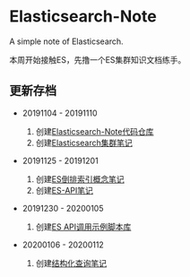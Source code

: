 # Elasticsearch-Note
 A simple note of Elasticsearch.

本周开始接触ES，先撸一个ES集群知识文档练手。
## 更新存档
* 20191104 - 20191110
	1. 创建[Elasticsearch-Note代码仓库](https://github.com/pppineapple/Elasticsearch-Note)
	2. 创建[Elasticsearch集群笔记](https://github.com/pppineapple/Elasticsearch-Note/blob/master/Elasticsearch%E9%9B%86%E7%BE%A4/Elasticsearch%E9%9B%86%E7%BE%A4.md)

* 20191125 - 20191201
	1. 创建[ES倒排索引概念笔记](https://github.com/pppineapple/Elasticsearch-Note/blob/master/ES%E7%9B%B8%E5%85%B3%E6%A6%82%E5%BF%B5/ES%E5%80%92%E6%8E%92%E7%B4%A2%E5%BC%95.md)
	2. 创建[ES-API笔记](https://github.com/pppineapple/Elasticsearch-Note/blob/master/ES-API/ES-API.md)

* 20191230 - 20200105
	1. 创建[ES API调用示例脚本库](https://github.com/pppineapple/Elasticsearch-Note/tree/master/RESTfulAPI)

* 20200106 - 20200112
	1. 创建[结构化查询笔记](https://github.com/pppineapple/Elasticsearch-Note/blob/master/ES%E7%9B%B8%E5%85%B3%E6%A6%82%E5%BF%B5/%E7%BB%93%E6%9E%84%E5%8C%96%E6%9F%A5%E8%AF%A2.md)